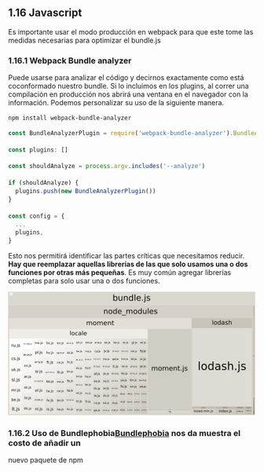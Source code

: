 ## 1.16 Javascript

Es importante usar el modo producción en webpack para que este tome las medidas
necesarias para optimizar el bundle.js

### 1.16.1 Webpack Bundle analyzer

Puede usarse para analizar el código y decirnos exactamente como está
coconformado nuestro bundle. Si lo incluimos en los plugins, al correr una
compilación en producción nos abrirá una ventana en el navegador con la
información. Podemos personalizar su uso de la siguiente manera.

``` bash
npm install webpack-bundle-analyzer
```

``` javascript
const BundleAnalyzerPlugin = require('webpack-bundle-analyzer').BundleAnalyzerPlugin

const plugins: []

const shouldAnalyze = process.argv.includes('--analyze')

if (shouldAnalyze) {
  plugins.push(new BundleAnalyzerPlugin())
}

const config = {
  ...
  plugins,
}
```

Esto nos permitirá identificar las partes críticas que necesitamos reducir.
**Hay que reemplazar aquellas librerías de las que solo usamos una o dos
funciones por otras más pequeñas**. Es muy común agregar librerías completas
para solo usar una o dos funciones.

![image](Notes/WebPerformance/img/bundleAnalyzerPlugin.jpg)

### 1.16.2 Uso de Bundlephobia[Bundlephobia](https://bundlephobia.com/) nos da muestra el costo de añadir un
nuevo paquete de npm

